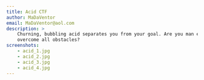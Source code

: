 ```yaml
---
title: Acid CTF
author: MaDaVentor
email: MaDaVentor@aol.com
description: >
    Churning, bubbling acid separates you from your goal. Are you man enough to
    overcome all obstacles?
screenshots:
    - acid_1.jpg
    - acid_2.jpg
    - acid_3.jpg
    - acid_4.jpg
---
```

